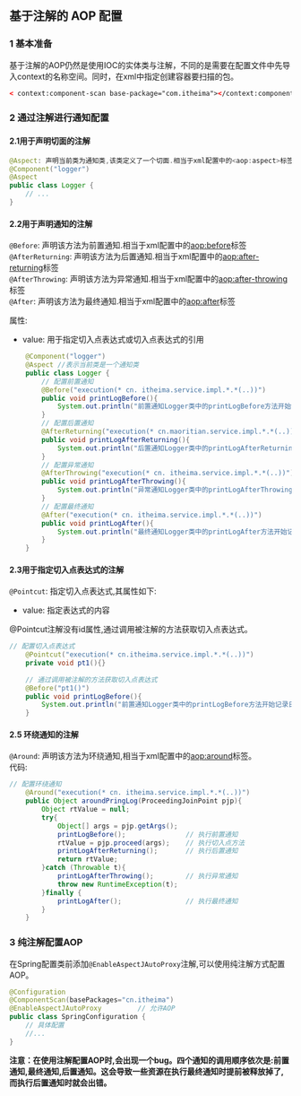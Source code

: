 ## 基于注解的 AOP 配置
### 1 基本准备
基于注解的AOP仍然是使用IOC的实体类与注解，不同的是需要在配置文件中先导入context的名称空间。同时，在xml中指定创建容器要扫描的包。  
```xml
< context:component-scan base-package="com.itheima"></context:component-scan>
```
### 2 通过注解进行通知配置
#### 2.1用于声明切面的注解
```java
@Aspect: 声明当前类为通知类,该类定义了一个切面.相当于xml配置中的<aop:aspect>标签
@Component("logger")
@Aspect
public class Logger {
    // ...
}
```
#### 2.2用于声明通知的注解
`@Before`: 声明该方法为前置通知.相当于xml配置中的<aop:before>标签  
`@AfterReturning`: 声明该方法为后置通知.相当于xml配置中的<aop:after-returning>标签  
`@AfterThrowing`: 声明该方法为异常通知.相当于xml配置中的<aop:after-throwing>标签  
`@After`: 声明该方法为最终通知.相当于xml配置中的<aop:after>标签  
 
属性:  
 - value: 用于指定切入点表达式或切入点表达式的引用  
```java
	@Component("logger")
	@Aspect	//表示当前类是一个通知类
	public class Logger {
	    // 配置前置通知
		@Before("execution(* cn. itheima.service.impl.*.*(..))")
	    public void printLogBefore(){
	        System.out.println("前置通知Logger类中的printLogBefore方法开始记录日志了。。。");
	    }
	    // 配置后置通知
	    @AfterReturning("execution(* cn.maoritian.service.impl.*.*(..))")
	    public void printLogAfterReturning(){
	        System.out.println("后置通知Logger类中的printLogAfterReturning方法开始记录日志了。。。");
	    }  
	    // 配置异常通知
		@AfterThrowing("execution(* cn. itheima.service.impl.*.*(..))")
	    public void printLogAfterThrowing(){
	        System.out.println("异常通知Logger类中的printLogAfterThrowing方法开始记录日志了。。。");
	    }
	    // 配置最终通知
	    @After("execution(* cn. itheima.service.impl.*.*(..))")
	    public void printLogAfter(){
	        System.out.println("最终通知Logger类中的printLogAfter方法开始记录日志了。。。");
	    }
	}
```
#### 2.3用于指定切入点表达式的注解
`@Pointcut`: 指定切入点表达式,其属性如下:  
 - value: 指定表达式的内容  
 
@Pointcut注解没有id属性,通过调用被注解的方法获取切入点表达式。  
```java
// 配置切入点表达式
    @Pointcut("execution(* cn.itheima.service.impl.*.*(..))")
    private void pt1(){} 
    
    // 通过调用被注解的方法获取切入点表达式
	@Before("pt1()")
    public void printLogBefore(){
        System.out.println("前置通知Logger类中的printLogBefore方法开始记录日志了。。。");
    }
```
#### 2.5 环绕通知的注解
`@Around`: 声明该方法为环绕通知,相当于xml配置中的<aop:around>标签。  
代码:  
```java
// 配置环绕通知
    @Around("execution(* cn. itheima.service.impl.*.*(..))")
    public Object aroundPringLog(ProceedingJoinPoint pjp){
        Object rtValue = null;
        try{
            Object[] args = pjp.getArgs();	
			printLogBefore();				// 执行前置通知
            rtValue = pjp.proceed(args);	// 执行切入点方法
			printLogAfterReturning();		// 执行后置通知
            return rtValue;
        }catch (Throwable t){
            printLogAfterThrowing();		// 执行异常通知
            throw new RuntimeException(t);
        }finally {
            printLogAfter();				// 执行最终通知
        }
    }
```
### 3 纯注解配置AOP
在Spring配置类前添加`@EnableAspectJAutoProxy`注解,可以使用纯注解方式配置AOP。  
```java
@Configuration
@ComponentScan(basePackages="cn.itheima")
@EnableAspectJAutoProxy			// 允许AOP
public class SpringConfiguration {
    // 具体配置
    //...
}
```
**注意：在使用注解配置AOP时,会出现一个bug。四个通知的调用顺序依次是:前置通知,最终通知,后置通知。这会导致一些资源在执行最终通知时提前被释放掉了,而执行后置通知时就会出错。** 